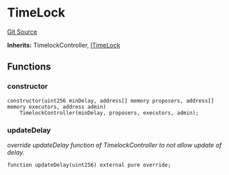 # TimeLock
[Git Source](https://github.com/ArrakisFinance/arrakis-modular/blob/22c7b5c5fce6ff4d3a051aa4fbf376745815e340/src/TimeLock.sol)

**Inherits:**
TimelockController, [ITimeLock](/src/interfaces/ITimeLock.sol/interface.ITimeLock.md)


## Functions
### constructor


```solidity
constructor(uint256 minDelay, address[] memory proposers, address[] memory executors, address admin)
    TimelockController(minDelay, proposers, executors, admin);
```

### updateDelay

*override updateDelay function of TimelockController to not allow
update of delay.*


```solidity
function updateDelay(uint256) external pure override;
```

